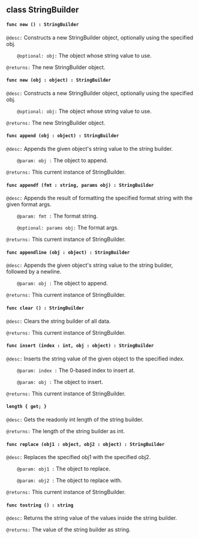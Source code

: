 ## class StringBuilder

#### ```func new () : StringBuilder```


```@desc:``` Constructs a new StringBuilder object, optionally using the specified obj.

```    @optional: obj:``` The object whose string value to use.

```@returns:``` The new StringBuilder object.

#### ```func new (obj : object) : StringBuilder```


```@desc:``` Constructs a new StringBuilder object, optionally using the specified obj.

```    @optional: obj:``` The object whose string value to use.

```@returns:``` The new StringBuilder object.

#### ```func append (obj : object) : StringBuilder```


```@desc:``` Appends the given object's string value to the string builder.

```    @param: obj :``` The object to append.

```@returns:``` This current instance of StringBuilder.

#### ```func appendf (fmt : string, params obj) : StringBuilder```


```@desc:``` Appends the result of formatting the specified format string with the given format args.

```    @param: fmt :``` The format string.

```    @optional: params obj:``` The format args.

```@returns:``` This current instance of StringBuilder.

#### ```func appendline (obj : object) : StringBuilder```


```@desc:``` Appends the given object's string value to the string builder, followed by a newline.

```    @param: obj :``` The object to append.

```@returns:``` This current instance of StringBuilder.

#### ```func clear () : StringBuilder```


```@desc:``` Clears the string builder of all data.

```@returns:``` This current instance of StringBuilder.

#### ```func insert (index : int, obj : object) : StringBuilder```


```@desc:``` Inserts the string value of the given object to the specified index.

```    @param: index :``` The 0-based index to insert at.

```    @param: obj :``` The object to insert.

```@returns:``` This current instance of StringBuilder.

#### ```length { get; }```


```@desc:``` Gets the readonly int length of the string builder.

```@returns:``` The length of the string builder as int.

#### ```func replace (obj1 : object, obj2 : object) : StringBuilder```


```@desc:``` Replaces the specified obj1 with the specified obj2.

```    @param: obj1 :``` The object to replace.

```    @param: obj2 :``` The object to replace with.

```@returns:``` This current instance of StringBuilder.

#### ```func tostring () : string```


```@desc:``` Returns the string value of the values inside the string builder.

```@returns:``` The value of the string builder as string.

